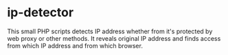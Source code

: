 # ip-detector
This small PHP scripts detects IP address whether from it's protected by web proxy or other methods. It reveals original IP address and finds access from which IP address and from which browser.

